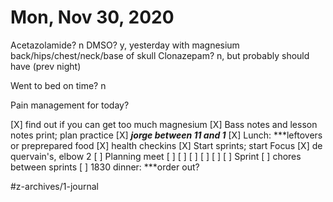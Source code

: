 # Mon, Nov 30, 2020
Acetazolamide? n
DMSO? y, yesterday with magnesium back/hips/chest/neck/base of skull
Clonazepam? n, but probably should have
(prev night)

Went to bed on time? n

Pain management for today? 


[X] find out if you can get too much magnesium
[X] Bass notes and lesson notes print; plan practice
[X] ***jorge between 11 and 1***
[X] Lunch: ***leftovers or preprepared food
[X] health checkins
[X] Start sprints; start Focus
[X] de quervain's, elbow 2
[ ] Planning meet
[ ] [ ] [ ] [ ] [ ] [ ] Sprint
[ ] chores between sprints
[ ] 1830 dinner: ***order out?


#z-archives/1-journal